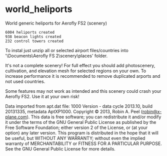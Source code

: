 # world_heliports
 World generic heliports for Aerofly FS2 (scenery)
 
	6004 heliports created
	938 beacon lights created
	232 control towers created	
 
 To instal just unzip all or selected airport files/countries into '\Documents\Aerofly FS 2\scenery\places\' folder.
 

 It's not a complete scenery! For full effect you should add photoscenery, cultivation, and elevation mesh for selected regions on your own. To increase performance it is recommended to remove duplicated arports and not used countries.
 
 
 Some features may not work as intended and this scenery could crash your Aerofly FS2. 
 Use it at your own risk!
 
Data imported from apt.dat file: 1000 Version - data cycle 2013.10, build 20131335, metadata AptXP1000.  Copyright © 2013, Robin A. Peel (robin@x-plane.com).   This data is free software; you can redistribute it and/or modify it under the terms of the GNU General Public License as published by the Free Software Foundation; either version 2 of the License, or (at your option) any later version.  This program is distributed in the hope that it will be useful, but WITHOUT ANY WARRANTY; without even the implied warranty of MERCHANTABILITY or FITNESS FOR A PARTICULAR PURPOSE.  See the GNU General Public License for more details.